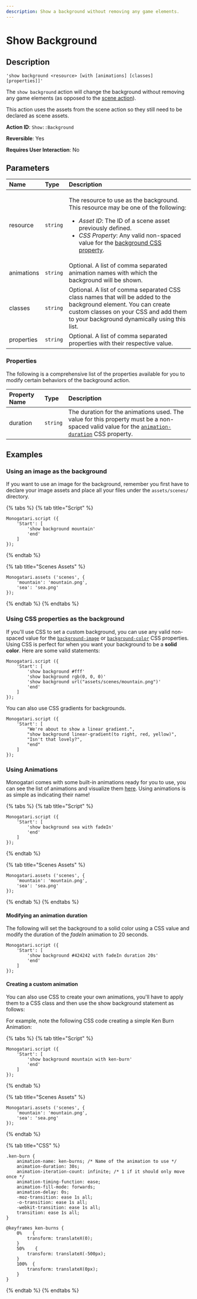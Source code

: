 ```yaml
---
description: Show a background without removing any game elements.
---
```


# Show Background

## Description

```text
'show background <resource> [with [animations] [classes] [properties]]'
```

The `show background` action will change the background without removing any game elements \(as opposed to the [scene action](show-scene.md)\).

This action uses the assets from the scene action so they still need to be declared as scene assets.

**Action ID**: `Show::Background`

**Reversible**: Yes

**Requires User Interaction**: No

## Parameters

<table>
  <thead>
    <tr>
      <th style="text-align:left">Name</th>
      <th style="text-align:left">Type</th>
      <th style="text-align:left">Description</th>
    </tr>
  </thead>
  <tbody>
    <tr>
      <td style="text-align:left">resource</td>
      <td style="text-align:left"><code>string</code>
      </td>
      <td style="text-align:left">
        <p>The resource to use as the background. This resource may be one of the
          following:</p>
        <ul>
          <li><em>Asset ID</em>: The ID of a scene asset previously defined.</li>
          <li><em>CSS Property</em>: Any valid non-spaced value for the <a href="https://developer.mozilla.org/en-US/docs/Web/CSS/background">background CSS property</a>.</li>
        </ul>
      </td>
    </tr>
    <tr>
      <td style="text-align:left">animations</td>
      <td style="text-align:left"><code>string</code>
      </td>
      <td style="text-align:left">Optional. A list of comma separated animation names with which the background
        will be shown.</td>
    </tr>
    <tr>
      <td style="text-align:left">classes</td>
      <td style="text-align:left"><code>string</code>
      </td>
      <td style="text-align:left">Optional. A list of comma separated CSS class names that will be added
        to the background element. You can create custom classes on your CSS and
        add them to your background dynamically using this list.</td>
    </tr>
    <tr>
      <td style="text-align:left">properties</td>
      <td style="text-align:left"><code>string</code>
      </td>
      <td style="text-align:left">Optional. A list of comma separated properties with their respective value.</td>
    </tr>
  </tbody>
</table>

### Properties

The following is a comprehensive list of the properties available for you to modify certain behaviors of the background action.

| Property Name | Type | Description |
| :--- | :--- | :--- |
| duration | `string` | The duration for the animations used.  The value for this property must be a non-spaced valid value for the [`animation-duration`](https://developer.mozilla.org/en-US/docs/Web/CSS/animation-duration) CSS property. |

## Examples

### Using an image as the background

If you want to use an image for the background, remember you first have to declare your image assets and place all your files under the `assets/scenes/` directory.

{% tabs %}
{% tab title="Script" %}
```text
Monogatari.script ({
    'Start': [
        'show background mountain'
        'end'
    ]
});
```
{% endtab %}

{% tab title="Scenes Assets" %}
```text
Monogatari.assets ('scenes', {
    'mountain': 'mountain.png',
    'sea': 'sea.png'
});
```
{% endtab %}
{% endtabs %}

### Using CSS properties as the background

If you'll use CSS to set a custom background, you can use any valid non-spaced value for the [`background-image`](https://developer.mozilla.org/en-US/docs/Web/CSS/background) or [`background-color`](https://developer.mozilla.org/en-US/docs/Web/CSS/background-color) CSS properties. Using CSS is perfect for when you want your background to be a **solid color**. Here are some valid statements:

```text
Monogatari.script ({
    'Start': [
        'show background #fff'
        'show background rgb(0, 0, 0)'
        'show background url("assets/scenes/mountain.png")'
        'end'
    ]
});
```

You can also use CSS gradients for backgrounds.

```text
Monogatari.script ({
    'Start': [
        "We're about to show a linear gradient.",
        "show background linear-gradient(to right, red, yellow)",
        "Isn't that lovely?",
        "end"
    ]
});
```

### Using Animations

Monogatari comes with some built-in animations ready for you to use, you can see the list of animations and visualize them [here](https://daneden.github.io/animate.css/). Using animations is as simple as indicating their name!

{% tabs %}
{% tab title="Script" %}
```text
Monogatari.script ({
    'Start': [
        'show background sea with fadeIn'
        'end'
    ]
});
```
{% endtab %}

{% tab title="Scenes Assets" %}
```text
Monogatari.assets ('scenes', {
    'mountain': 'mountain.png',
    'sea': 'sea.png'
});
```
{% endtab %}
{% endtabs %}

#### **Modifying an animation duration**

The following will set the background to a solid color using a CSS value and modify the duration of the _fadeIn_ animation to 20 seconds.

```text
Monogatari.script ({
    'Start': [
        'show background #424242 with fadeIn duration 20s'
        'end'
    ]
});
```

#### **Creating a custom animation**

You can also use CSS to create your own animations, you'll have to apply them to a CSS class and then use the show background statement as follows:

For example, note the following CSS code creating a simple Ken Burn Animation:

{% tabs %}
{% tab title="Script" %}
```text
Monogatari.script ({
    'Start': [
        'show background mountain with ken-burn'
        'end'
    ]
});
```
{% endtab %}

{% tab title="Scenes Assets" %}
```text
Monogatari.assets ('scenes', {
    'mountain': 'mountain.png',
    'sea': 'sea.png'
});
```
{% endtab %}

{% tab title="CSS" %}
```text
.ken-burn {
    animation-name: ken-burns; /* Name of the animation to use */
    animation-duration: 30s;
    animation-iteration-count: infinite; /* 1 if it should only move once */
    animation-timing-function: ease;
    animation-fill-mode: forwards;
    animation-delay: 0s;
    -moz-transition: ease 1s all;
    -o-transition: ease 1s all;
    -webkit-transition: ease 1s all;
    transition: ease 1s all;
}

@keyframes ken-burns {
    0%    { 
        transform: translateX(0); 
    }
    50%    {
        transform: translateX(-500px);
    }
    100%  {
        transform: translateX(0px); 
    }
}
```
{% endtab %}
{% endtabs %}

